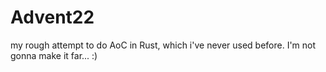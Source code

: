 # Advent22
my rough attempt to do AoC in Rust, which i've never used before. I'm not gonna make it far... :)
